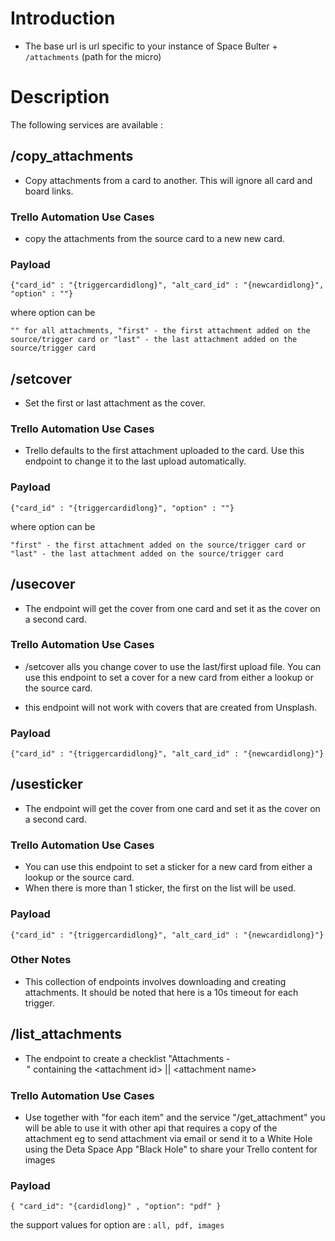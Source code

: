 # Introduction

- The base url is url specific to your instance of Space Bulter + `/attachments` (path for the micro)

# Description

The following services are available :

## /copy_attachments

- Copy attachments from a card to another. This will ignore all card and board links.


### Trello Automation Use Cases

- copy the attachments from the source card to a new new card.

### Payload

`{"card_id" : "{triggercardidlong}", "alt_card_id" : "{newcardidlong}", "option" : ""}`

where option can be

`"" for all attachments,
"first" - the first attachment added on the source/trigger card or
"last" - the last attachment added on the source/trigger card`


## /setcover

- Set the first or last attachment as the cover.

### Trello Automation Use Cases

- Trello defaults to the first attachment uploaded to the card. Use this endpoint to change it to the last upload automatically.

### Payload

`{"card_id" : "{triggercardidlong}", "option" : ""}`

where option can be

`
"first" - the first attachment added on the source/trigger card or
"last" - the last attachment added on the source/trigger card
`


## /usecover

- The endpoint will get the cover from one card and set it as the cover on a second card.

### Trello Automation Use Cases

- /setcover alls you change cover to use the last/first upload file. You can use this endpoint to set a cover for a new card from either a lookup or the source card.

- this endpoint will not work with covers that are created from Unsplash.

### Payload

`{"card_id" : "{triggercardidlong}", "alt_card_id" : "{newcardidlong}"}`


## /usesticker

- The endpoint will get the cover from one card and set it as the cover on a second card.

### Trello Automation Use Cases

- You can use this endpoint to set a sticker for a new card from either a lookup or the source card.
- When there is more than 1 sticker, the first on the list will be used.

### Payload

`{"card_id" : "{triggercardidlong}", "alt_card_id" : "{newcardidlong}"}`

### Other Notes
- This collection of endpoints involves downloading and creating attachments. It should be noted that here is a 10s timeout for each trigger.


## /list_attachments

- The endpoint to create a checklist "Attachments - <option>" containing the `<attachment id> || <attachment name>`

### Trello Automation Use Cases

- Use together with "for each item" and the service "/get_attachment" you will be able to use it with other api that requires a copy of the attachment eg to send attachment via email or send it to a White Hole using the Deta Space App "Black Hole" to share your Trello content for images

### Payload
`{ "card_id": "{cardidlong}" , "option": "pdf" }`

the support values for option are : `all, pdf, images`
